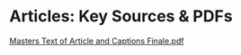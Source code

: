 # Articles: Key Sources & PDFs

[Masters Text of Article and Captions Finale.pdf](https://github.com/user-attachments/files/22615277/Masters.Text.of.Article.and.Captions.Finale.pdf)



